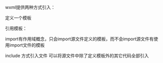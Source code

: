 wxml提供两种方式引入：

定义一个模板
<!--template.wxml -->
<template name="item">
  <text>{{text}}</text>
</template>

引用模板：
<import src="template.wxlm"/>

import有作用域概念，只会import源文件定义的模板，而不会import源文件有使用import文件的模板

include 方式引入文件
可以将源文件中除了定义模板外的其它代码全部引入
<include src="xxx.wxml"/>
